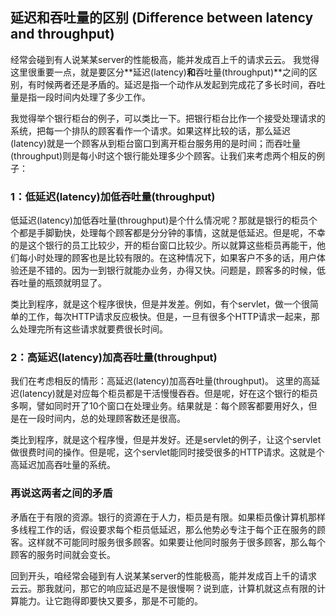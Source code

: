 ## 延迟和吞吐量的区别 (Difference between latency and throughput)

经常会碰到有人说某某server的性能极高，能并发成百上千的请求云云。
我觉得这里很重要一点，就是要区分**延迟(latency)**和**吞吐量(throughput)**之间的区别，有时候两者还是矛盾的。延迟是指一个动作从发起到完成花了多长时间，吞吐量是指一段时间内处理了多少工作。

我觉得举个银行柜台的例子，可以类比一下。把银行柜台比作一个接受处理请求的系统，把每一个排队的顾客看作一个请求。如果这样比较的话，那么延迟(latency)就是一个顾客从到柜台窗口到离开柜台服务用的是时间；而吞吐量(throughput)则是每小时这个银行能处理多少个顾客。让我们来考虑两个相反的例子：

### 1：低延迟(latency)加低吞吐量(throughput)

低延迟(latency)加低吞吐量(throughput)是个什么情况呢？那就是银行的柜员个个都是手脚勤快，处理每个顾客都是分分钟的事情，这就是低延迟。但是呢，不幸的是这个银行的员工比较少，开的柜台窗口比较少。所以就算这些柜员再能干，他们每小时处理的顾客也是比较有限的。在这种情况下，如果客户不多的话，用户体验还是不错的。因为一到银行就能办业务，办得又快。问题是，顾客多的时候，低吞吐量的瓶颈就明显了。

类比到程序，就是这个程序很快，但是并发差。例如，有个servlet，做一个很简单的工作，每次HTTP请求反应极快。但是，一旦有很多个HTTP请求一起来，那么处理完所有这些请求就要费很长时间。

### 2：高延迟(latency)加高吞吐量(throughput)

我们在考虑相反的情形：高延迟(latency)加高吞吐量(throughput)。
这里的高延迟(latency)就是对应每个柜员都是干活慢慢吞吞。但是呢，好在这个银行的柜员多啊，譬如同时开了10个窗口在处理业务。结果就是：每个顾客都要用好久，但是在一段时间内，总的处理顾客数还是很高。

类比到程序，就是这个程序慢，但是并发好。还是servlet的例子，让这个servlet做很费时间的操作。但是呢，这个servlet能同时接受很多的HTTP请求。这就是个高延迟加高吞吐量的系统。

### 再说这两者之间的矛盾
矛盾在于有限的资源。银行的资源在于人力，柜员是有限。如果柜员像计算机那样多线程工作的话，假设要求每个柜员低延迟，那么他势必专注于每个正在服务的顾客。这样就不可能同时服务很多顾客。如果要让他同时服务于很多顾客，那么每个顾客的服务时间就会变长。

回到开头，咱经常会碰到有人说某某server的性能极高，能并发成百上千的请求云云。那我就问，那它的响应延迟是不是很慢啊？说到底，计算机就这点有限的计算能力。让它跑得即要快又要多，那是不可能的。




